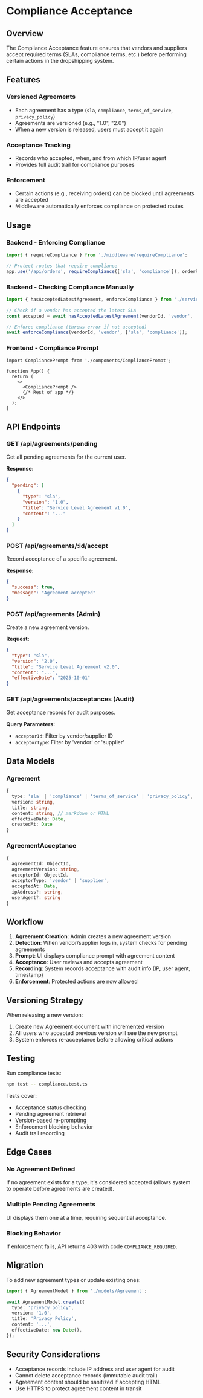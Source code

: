 # Compliance Acceptance

## Overview

The Compliance Acceptance feature ensures that vendors and suppliers accept required terms (SLAs, compliance terms, etc.) before performing certain actions in the dropshipping system.

## Features

### Versioned Agreements

- Each agreement has a type (`sla`, `compliance`, `terms_of_service`, `privacy_policy`)
- Agreements are versioned (e.g., "1.0", "2.0")
- When a new version is released, users must accept it again

### Acceptance Tracking

- Records who accepted, when, and from which IP/user agent
- Provides full audit trail for compliance purposes

### Enforcement

- Certain actions (e.g., receiving orders) can be blocked until agreements are accepted
- Middleware automatically enforces compliance on protected routes

## Usage

### Backend - Enforcing Compliance

```typescript
import { requireCompliance } from './middleware/requireCompliance';

// Protect routes that require compliance
app.use('/api/orders', requireCompliance(['sla', 'compliance']), orderRoutes);
```

### Backend - Checking Compliance Manually

```typescript
import { hasAcceptedLatestAgreement, enforceCompliance } from './services/compliance';

// Check if a vendor has accepted the latest SLA
const accepted = await hasAcceptedLatestAgreement(vendorId, 'vendor', 'sla');

// Enforce compliance (throws error if not accepted)
await enforceCompliance(vendorId, 'vendor', ['sla', 'compliance']);
```

### Frontend - Compliance Prompt

```tsx
import CompliancePrompt from './components/CompliancePrompt';

function App() {
  return (
    <>
      <CompliancePrompt />
      {/* Rest of app */}
    </>
  );
}
```

## API Endpoints

### GET /api/agreements/pending

Get all pending agreements for the current user.

**Response:**

```json
{
  "pending": [
    {
      "type": "sla",
      "version": "1.0",
      "title": "Service Level Agreement v1.0",
      "content": "..."
    }
  ]
}
```

### POST /api/agreements/:id/accept

Record acceptance of a specific agreement.

**Response:**

```json
{
  "success": true,
  "message": "Agreement accepted"
}
```

### POST /api/agreements (Admin)

Create a new agreement version.

**Request:**

```json
{
  "type": "sla",
  "version": "2.0",
  "title": "Service Level Agreement v2.0",
  "content": "...",
  "effectiveDate": "2025-10-01"
}
```

### GET /api/agreements/acceptances (Audit)

Get acceptance records for audit purposes.

**Query Parameters:**

- `acceptorId`: Filter by vendor/supplier ID
- `acceptorType`: Filter by 'vendor' or 'supplier'

## Data Models

### Agreement

```typescript
{
  type: 'sla' | 'compliance' | 'terms_of_service' | 'privacy_policy',
  version: string,
  title: string,
  content: string, // markdown or HTML
  effectiveDate: Date,
  createdAt: Date
}
```

### AgreementAcceptance

```typescript
{
  agreementId: ObjectId,
  agreementVersion: string,
  acceptorId: ObjectId,
  acceptorType: 'vendor' | 'supplier',
  acceptedAt: Date,
  ipAddress?: string,
  userAgent?: string
}
```

## Workflow

1. **Agreement Creation**: Admin creates a new agreement version
2. **Detection**: When vendor/supplier logs in, system checks for pending agreements
3. **Prompt**: UI displays compliance prompt with agreement content
4. **Acceptance**: User reviews and accepts agreement
5. **Recording**: System records acceptance with audit info (IP, user agent, timestamp)
6. **Enforcement**: Protected actions are now allowed

## Versioning Strategy

When releasing a new version:

1. Create new Agreement document with incremented version
2. All users who accepted previous version will see the new prompt
3. System enforces re-acceptance before allowing critical actions

## Testing

Run compliance tests:

```bash
npm test -- compliance.test.ts
```

Tests cover:

- Acceptance status checking
- Pending agreement retrieval
- Version-based re-prompting
- Enforcement blocking behavior
- Audit trail recording

## Edge Cases

### No Agreement Defined

If no agreement exists for a type, it's considered accepted (allows system to operate before agreements are created).

### Multiple Pending Agreements

UI displays them one at a time, requiring sequential acceptance.

### Blocking Behavior

If enforcement fails, API returns 403 with code `COMPLIANCE_REQUIRED`.

## Migration

To add new agreement types or update existing ones:

```typescript
import { AgreementModel } from './models/Agreement';

await AgreementModel.create({
  type: 'privacy_policy',
  version: '1.0',
  title: 'Privacy Policy',
  content: '...',
  effectiveDate: new Date(),
});
```

## Security Considerations

- Acceptance records include IP address and user agent for audit
- Cannot delete acceptance records (immutable audit trail)
- Agreement content should be sanitized if accepting HTML
- Use HTTPS to protect agreement content in transit

